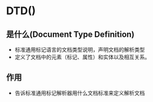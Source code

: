 # DTD()

## 是什么(Document Type Definition)
* 标准通用标记语言的文档类型说明，声明文档的解析类型
* 定义了文档中的元素（标记、属性）和实体以及相互关系。

## 作用
* 告诉标准通用标记解析器用什么文档标准来定义解析文档
